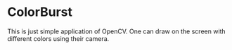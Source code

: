 # ColorBurst
This is just simple application of OpenCV. 
One can draw on the screen with different colors using their camera. 
